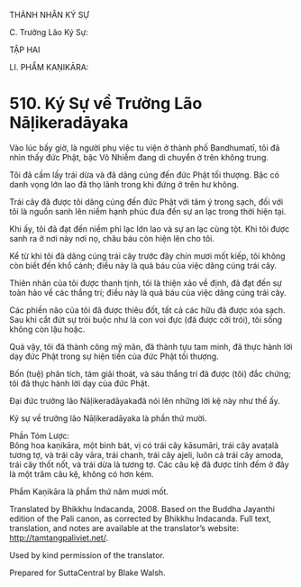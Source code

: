 THÁNH NHÂN KÝ SỰ

C. Trưởng Lão Ký Sự:

TẬP HAI

LI. PHẨM KAṆIKĀRA:

# 510\. Ký Sự về Trưởng Lão Nāḷikeradāyaka

Vào lúc bấy giờ, là người phụ việc tu viện ở thành phố Bandhumatī, tôi đã nhìn thấy đức Phật, bậc Vô Nhiễm đang di chuyển ở trên không trung.

Tôi đã cầm lấy trái dừa và đã dâng cúng đến đức Phật tối thượng. Bậc có danh vọng lớn lao đã thọ lãnh trong khi đứng ở trên hư không.

Trái cây đã được tôi dâng cúng đến đức Phật với tâm ý trong sạch, đối với tôi là nguồn sanh lên niềm hạnh phúc đưa đến sự an lạc trong thời hiện tại.

Khi ấy, tôi đã đạt đến niềm phỉ lạc lớn lao và sự an lạc cùng tột. Khi tôi được sanh ra ở nơi này nơi nọ, châu báu còn hiện lên cho tôi.

Kể từ khi tôi đã dâng cúng trái cây trước đây chín mươi mốt kiếp, tôi không còn biết đến khổ cảnh; điều này là quả báu của việc dâng cúng trái cây.

Thiên nhãn của tôi được thanh tịnh, tôi là thiện xảo về định, đã đạt đến sự toàn hảo về các thắng trí; điều này là quả báu của việc dâng cúng trái cây.

Các phiền não của tôi đã được thiêu đốt, tất cả các hữu đã được xóa sạch. Sau khi cắt đứt sự trói buộc như là con voi đực (đã được cởi trói), tôi sống không còn lậu hoặc.

Quả vậy, tôi đã thành công mỹ mãn, đã thành tựu tam minh, đã thực hành lời dạy đức Phật trong sự hiện tiền của đức Phật tối thượng.

Bốn (tuệ) phân tích, tám giải thoát, và sáu thắng trí đã được (tôi) đắc chứng; tôi đã thực hành lời dạy của đức Phật.

Đại đức trưởng lão Nāḷikeradāyakađã nói lên những lời kệ này như thế ấy.

Ký sự về trưởng lão Nāḷikeradāyaka là phần thứ mười.

Phần Tóm Lược:  
Bông hoa kaṇikāra, một bình bát, vị có trái cây kāsumāri, trái cây avaṭalà tương tợ, và trái cây vāra, trái chanh, trái cây ajeli, luôn cả trái cây amoda, trái cây thốt nốt, và trái dừa là tương tợ. Các câu kệ đã được tính đếm ở đây là một trăm câu kệ, không có hơn kém.

Phẩm Kaṇikāra là phẩm thứ năm mươi mốt.

Translated by Bhikkhu Indacanda, 2008. Based on the Buddha Jayanthi edition of the Pali canon, as corrected by Bhikkhu Indacanda. Full text, translation, and notes are available at the translator’s website: http://tamtangpaliviet.net/.

Used by kind permission of the translator.

Prepared for SuttaCentral by Blake Walsh.